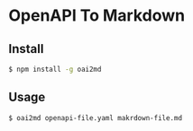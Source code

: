 # OpenAPI To Markdown

## Install

```sh
$ npm install -g oai2md
```

## Usage

```sh
$ oai2md openapi-file.yaml makrdown-file.md
```
